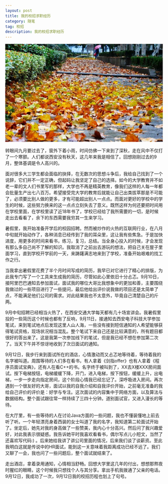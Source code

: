 ```yaml
---
layout: post
title: 我的校招求职经历
category: 随笔
tag: 校招
description: 我的校招求职经历
---
```


![w100](/images/bg/2015-09-30.jpg)


转眼间九月要过去了，窗外下着小雨，时间仿佛一下来到了深秋，走在风中不仅打了一个寒颤。人们都说西安没有秋天，这几年来我是相信了。回想刚刚过去的9月，整体基调是令人高兴的。

面对很多大三学生都会面临的抉择，在无数次的思想斗争后，我给自己找到了一个说辞，它们并不一定正确，但起码让我坚定了自己的选择。如今的大学教育并不如老一辈的文人们书里写的那样，大学也不再是精英教育，像我们这样的人每一年都会批量生产出七八百万。希望接受完大学的教育后就能让自己出类拔萃那是不可能了，必须要比别人做的更多，才有可能超出别人一点点。而面对更好的学校中的学生的时候，这些努力换来的这一点点立刻失去了意义。既然这样为何还要把时间用在学校里面，在学校里读了近18年书了，学校已经给了我所需要的一切，是时候走出去看看了，余下的东西需要我穷其一生来学习。

暑假里，我开始准备开学后的校园招聘。然而被炒作的火热的互联网行业，在八月中旬就开始动作了，各种消息已经传到了我的耳朵里，这让我有些焦急。于是加快进度，用更多的时间来看书，练习，复习，总结。当全身心投入的时候，才会发现有那么多自己尚不了解的知识。我取消了之前出去游玩的想法，把自己关在屋子里面学习，直到学校开学前的一天，来踌躇满志地来到了学校，准备开始艰难的找工作之行。

<!--more-->

当我拿出暑假里花费了半个月时间写成的简历，我早已对它进行了精心的排版，为此我专门写了一个工具来生成我的简历，尽管如此心里依旧十分忐忑。9月10日，接阿里巴巴通知去参加面试，面试我的哪位大哥比我想象中的更加和善，主要围绕我做过的一些项目进行了一些提问，最后他给出评价说我做的项目还是太简单了点，不能满足他们公司的需求。对此结果我也不太意外，毕竟自己清楚自己的斤两。

9月中旬招聘已经相当火热了，在西安交通大学每天都有几十场宣讲会。我暑假里投的一些简历这个时候也都有了反响，9月11日，接通知去西安电子科技大学参加笔试，来到笔试地点后发现这里人山人海，一些没有接到短信通知的人希望能够获得笔试资格，现场状况相当混乱。整个笔试下来自己还是比较满意的，所有题目都很好的答出来了。这是我第一次参加线下的笔试，但是我已经不想在参加第二次了。当天下午并不惊讶地收到了次日面试的通知。

9月12日，我步行来到面试所在的酒店，心情激动而又忐忑地等待着，等待着我的名字被叫道。周围等待的人们多在看书，有人拿着《剑指offer》也有人拿着《程序员面试宝典》，还有人在看C++的书。名字终于被叫到了，XX去X楼XXX房间面试。按下电梯按钮，电梯缓缓下降，开门，进入电梯，按下按钮，缓缓上升，出电梯，一步一步走向指定房间，这个阶段心情我已经忘记了。深呼吸进入房间。再次遇到一个很友好的大哥，面试以我的自我介绍和自我评价开始，之前毫无准备的我给自己评价的评价是：好学与专注。这次面试的内容集中于网络方面，以及算法与数据结构。整个面试跟往常一样持续了三四十分钟。道别面试官，又进入漫长的等待。

在大厅里，有一些等待的人在讨论Java方面的一些问题，我也不懂装懂地上前去听了听。一个年轻漂亮身着西装的女士叫道了我的名字，我知道第二轮面试开始了。坐定后，她先对我的身高做了一些赞美，我内心十分高兴。然后问了我兴趣爱好，对此我表示很疑惑。我告诉她平时我喜欢看看书，偶尔写点儿小短文，当然了还喜欢写代码:) 。后来她给我讲了讲公司里面的情况，后来我们谈了谈薪资。至此我明白这就是传说中的HR面试，能到这一关意味着我距离成功已经不远了。我们又聊了一会，我也问了一些问题后，整个面试就结束了。

走出酒店，拿着录用通知，心情相当舒畅。回想大学里这几年的付出，想想那熬夜时腥红的眼睛，这个时候我只想找个人与其分享。拿出手机我拨通了父亲的电话。9月12日，我成功了一次，9月12日我的校招历程也划上了句号。
